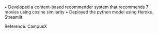 •	Developed a content-based recommender system that recommends 7 movies using cosine similarity
•	Deployed the python model using Heroku, Streamlit

Reference: CampusX
